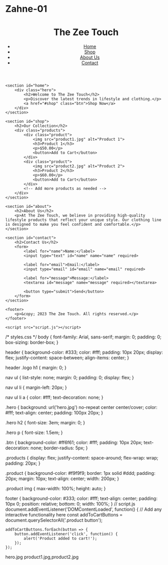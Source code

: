 # Zahne-01 <!DOCTYPE html>
<html lang="en">
<head>
    <meta charset="UTF-8">
    <meta name="viewport" content="width=device-width, initial-scale=1.0">
    <title>The Zee Touch - Lifestyle & Clothing</title>
    <link rel="stylesheet" href="styles.css">
</head>
<body>
    <header>
        <div class="logo">
            <h1>The Zee Touch</h1>
        </div>
        <nav>
            <ul>
                <li><a href="#home">Home</a></li>
                <li><a href="#shop">Shop</a></li>
                <li><a href="#about">About Us</a></li>
                <li><a href="#contact">Contact</a></li>
            </ul>
        </nav>
    </header>

    <section id="home">
        <div class="hero">
            <h2>Welcome to The Zee Touch</h2>
            <p>Discover the latest trends in lifestyle and clothing.</p>
            <a href="#shop" class="btn">Shop Now</a>
        </div>
    </section>

    <section id="shop">
        <h2>Our Collection</h2>
        <div class="products">
            <div class="product">
                <img src="product1.jpg" alt="Product 1">
                <h3>Product 1</h3>
                <p>$50.00</p>
                <button>Add to Cart</button>
            </div>
            <div class="product">
                <img src="product2.jpg" alt="Product 2">
                <h3>Product 2</h3>
                <p>$60.00</p>
                <button>Add to Cart</button>
            </div>
            <!-- Add more products as needed -->
        </div>
    </section>

    <section id="about">
        <h2>About Us</h2>
        <p>At The Zee Touch, we believe in providing high-quality lifestyle products that reflect your unique style. Our clothing line is designed to make you feel confident and comfortable.</p>
    </section>

    <section id="contact">
        <h2>Contact Us</h2>
        <form>
            <label for="name">Name:</label>
            <input type="text" id="name" name="name" required>
            
            <label for="email">Email:</label>
            <input type="email" id="email" name="email" required>
            
            <label for="message">Message:</label>
            <textarea id="message" name="message" required></textarea>
            
            <button type="submit">Send</button>
        </form>
    </section>

    <footer>
        <p>&copy; 2023 The Zee Touch. All rights reserved.</p>
    </footer>

    <script src="script.js"></script>
</body>
</html>
/* styles.css */
body {
    font-family: Arial, sans-serif;
    margin: 0;
    padding: 0;
    box-sizing: border-box;
}

header {
    background-color: #333;
    color: #fff;
    padding: 10px 20px;
    display: flex;
    justify-content: space-between;
    align-items: center;
}

header .logo h1 {
    margin: 0;
}

nav ul {
    list-style: none;
    margin: 0;
    padding: 0;
    display: flex;
}

nav ul li {
    margin-left: 20px;
}

nav ul li a {
    color: #fff;
    text-decoration: none;
}

.hero {
    background: url('hero.jpg') no-repeat center center/cover;
    color: #fff;
    text-align: center;
    padding: 100px 20px;
}

.hero h2 {
    font-size: 3em;
    margin: 0;
}

.hero p {
    font-size: 1.5em;
}

.btn {
    background-color: #ff6f61;
    color: #fff;
    padding: 10px 20px;
    text-decoration: none;
    border-radius: 5px;
}

.products {
    display: flex;
    justify-content: space-around;
    flex-wrap: wrap;
    padding: 20px;
}

.product {
    background-color: #f9f9f9;
    border: 1px solid #ddd;
    padding: 20px;
    margin: 10px;
    text-align: center;
    width: 200px;
}

.product img {
    max-width: 100%;
    height: auto;
}

footer {
    background-color: #333;
    color: #fff;
    text-align: center;
    padding: 10px 0;
    position: relative;
    bottom: 0;
    width: 100%;
}
// script.js
document.addEventListener('DOMContentLoaded', function() {
    // Add any interactive functionality here
    const addToCartButtons = document.querySelectorAll('.product button');
    
    addToCartButtons.forEach(button => {
        button.addEventListener('click', function() {
            alert('Product added to cart!');
        });
    });
hero.jpg
product1.jpg,product2.jpg
